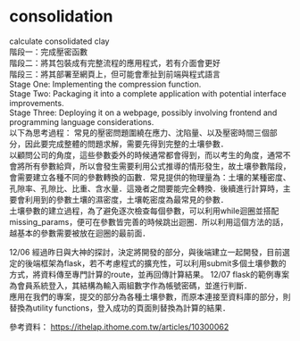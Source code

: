 # consolidation
calculate consolidated clay  
階段一：完成壓密函數  
階段二：將其包裝成有完整流程的應用程式，若有介面會更好  
階段三：將其部署至網頁上，但可能會牽扯到前端與程式語言  
Stage One: Implementing the compression function.  
Stage Two: Packaging it into a complete application with potential interface improvements.  
Stage Three: Deploying it on a webpage, possibly involving frontend and programming language considerations.  
以下為思考過程：
常見的壓密問題圍繞在應力、沈陷量、以及壓密時間三個部分，因此要完成整體的問題求解，需要先得到完整的土壤參數．  
以顧問公司的角度，這些參數委外的時候通常都會得到，而以考生的角度，通常不會將所有參數給齊，所以會發生需要利用公式推導的情形發生，故土壤參數階段，會需要建立各種不同的參數轉換的函數．常見提供的物理量為：土壤的某種密度、孔隙率、孔隙比、比重、含水量．這幾者之間要能完全轉換．後續進行計算時，主要會利用到的參數土壤的濕密度，土壤乾密度為最常見的參數．  
土壤參數的建立過程，為了避免逐次檢查每個參數，可以利用while迴圈並搭配missing_params，便可在參數皆完善的時候跳出迴圈．所以利用這個方法的話，越基本的參數需要被放在迴圈的最前面．  

12/06 經過昨日與大神的探討，決定將開發的部分，與後端建立一起開發，目前選定的後端框架為flask，若不考慮程式的擴充性，可以利用submit多個土壤參數的方式，將資料傳至專門計算的route，並再回傳計算結果。
12/07 flask的範例專案為會員系統登入，其結構為輸入兩組數字作為帳號密碼，並進行判斷．  
應用在我們的專案，提交的部分為各種土壤參數，而原本連接至資料庫的部分，則替換為utility functions，登入成功的頁面則替換為計算的結果．

參考資料：
https://ithelap.ithome.com.tw/articles/10300062
